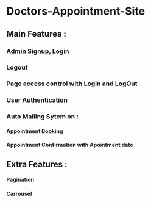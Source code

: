 # Doctors-Appointment-Site
## Main Features :
  ### Admin Signup, Login
  ### Logout
  ### Page access control with LogIn and LogOut
  ### User Authentication
  ### Auto Mailing Sytem on :
  ####   Appointment Booking
  ####   Appointment Confirmation with Apointment date
## Extra Features :
  #### Pagination
  #### Carrousel
